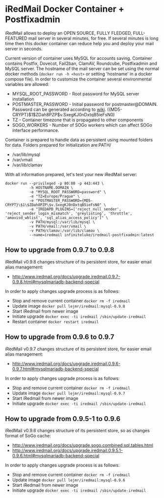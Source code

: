# iRedMail Docker Container + Postfixadmin #

iRedMail allows to deploy an OPEN SOURCE, FULLY FLEDGED, FULL-FEATURED mail server in several minutes, for free. If several minutes is long time then this docker container can reduce help you and deploy your mail server in seconds.

Current version of container uses MySQL for accounts saving. Container contains Postfix, Dovecot, Fail2ban, ClamAV, Roundcube, Postfixadmin and MySQL server. The hostname of the mail server can be set using the normal docker methods (```docker run -h <host>``` or setting 'hostname' in a docker compose file). In order to customize the container several environmental variables are allowed:

  * MYSQL_ROOT_PASSWORD - Root password for MySQL server installation
  * POSTMASTER_PASSWORD - Initial password for postmaster@DOMAIN. Password can be generated according to [wiki](http://www.iredmail.org/docs/reset.user.password.html). ({MD5-CRYPT}\$1\$ZDah8PZP\$v.SxegKJ0nDxtqB5ieFsN0)
  * TZ - Container timezone that is propagated to other components
  * SOGO_WORKERS - Number of SOGo workers which can affect SOGo interface performance.

Container is prepared to handle data as persistent using mounted folders for data. Folders prepared for initialization are:PATH/

 * /var/lib/mysql
 * /var/vmail
 * /var/lib/clamav

With all information prepared, let's test your new iRedMail server:

```
docker run --privileged -p 80:80 -p 443:443 \
           -h HOSTNAME.DOMAIN \
           -e "MYSQL_ROOT_PASSWORD=password" \
           -e "TZ=Europe/Prague" \
           -e "POSTMASTER_PASSWORD={MD5-CRYPT}\$1\$ZDah8PZP\$v.SxegKJ0nDxtqB5ieFsN0" \
           -e "IREDAPD_PLUGINS=['reject_null_sender', 'reject_sender_login_mismatch', 'greylisting', 'throttle', 'amavisd_wblist', 'sql_alias_access_policy']" \
           -v PATH/mysql:/var/lib/mysql \
           -v PATH/vmail:/var/vmail \
           -v PATH/clamav:/var/lib/clamav \
           --name=iredmail infiniteluke/iredmail-postfixadmin:latest

```

## How to upgrade from 0.9.7 to 0.9.8
iRedMail v0.9.8 changes structure of its persistent store, for easier email alias management:
 * http://www.iredmail.org/docs/upgrade.iredmail.0.9.7-0.9.8.html#mysqlmariadb-backend-special

In order to apply changes upgrade process is as follows:

 - Stop and remove current container ```docker rm -f iredmail```
 - Update image ```docker pull lejmr/iredmail:mysql-0.9.8```
 - Start iRedmail from newer image
 - Initiate upgrade ```docker exec -ti iredmail /sbin/update-iredmail```
 - Restart container ```docker restart iredmail```
  
 
## How to upgrade from 0.9.6 to 0.9.7
iRedMail v0.9.7 changes structure of its persistent store, for easier email alias management:
 * http://www.iredmail.org/docs/upgrade.iredmail.0.9.6-0.9.7.html#mysqlmariadb-backend-special

In order to apply changes upgrade process is as follows:

 - Stop and remove current container ```docker rm -f iredmail```
 - Update image ```docker pull lejmr/iredmail:mysql-0.9.7```
 - Start iRedmail from newer image
 - Initiate upgrade ```docker exec -ti iredmail /sbin/update-iredmail```


## How to upgrade from 0.9.5-1 to 0.9.6
iRedMail v0.9.6 changes structure of its persistent store, so as changes format of SoGo cache:
 * http://www.iredmail.org/docs/upgrade.sogo.combined.sql.tables.html
 * http://www.iredmail.org/docs/upgrade.iredmail.0.9.5.1-0.9.6.html#mysqlmariadb-backend-special

In order to apply changes upgrade process is as follows:

 - Stop and remove current container ```docker rm -f iredmail```
 - Update image ```docker pull lejmr/iredmail:mysql-0.9.6```
 - Start iRedmail from newer image
 - Initiate upgrade ```docker exec -ti iredmail /sbin/update-iredmail```
 
 



